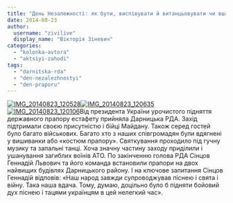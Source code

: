 ```yaml
---
title: "День Незалежності: як бути, виспівувати й витанцьовувати чи вшановувати пам’ять загиблих?"
date: 2014-08-23
author: 
  username: "zivilive"
  display_name: "Вікторія Зіневич"
categories: 
  - "kolonka-avtora"
  - "aktsiyi-zahodi"
tags: 
  - "darnitska-rda"
  - "den-nezalezhnostyi"
  - "den-praporu"
---
```


[![IMG_20140823_120528](https://mpz.brovary.org/wp-content/uploads/2014/08/IMG_20140823_120528.jpg)](https://mpz.brovary.org/wp-content/uploads/2014/08/IMG_20140823_120528.jpg)[![IMG_20140823_120635](https://mpz.brovary.org/wp-content/uploads/2014/08/IMG_20140823_120635.jpg)](https://mpz.brovary.org/wp-content/uploads/2014/08/IMG_20140823_120635.jpg)[![IMG_20140823_120106](https://mpz.brovary.org/wp-content/uploads/2014/08/IMG_20140823_120106.jpg)](https://mpz.brovary.org/wp-content/uploads/2014/08/IMG_20140823_120106.jpg)Від президента України урочистого підняття державного прапору естафету прийняла Дарницька РДА. Захід підтримали своєю присутністю і бійці Майдану. Також серед гостей було багато військових. Багато хто з наших співгромадян були вдягнені у вишиванки або «костюм прапору». Святкування проходило під гучну музику та запальні танці. Хоча значну частину заходу приділили і ушанування загиблих воїнів АТО. По закінченню голова РДА Сінцов Геннадій Львович та його команда встановили прапори на двох найвищих будівлях Дарницького району. І на ключове запитання Сінцов Геннадій відповів: «Наш народ завжди супроводжував піснею і свята і війну. Така наша вдача. Тому, думаю, доцільно було б підняти бойовий дух піснею і тацями українцям в цей нелегкий час».
